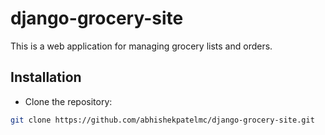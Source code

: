 # django-grocery-site

This is a web application for managing grocery lists and orders.

## Installation

- Clone the repository: 
```bash
git clone https://github.com/abhishekpatelmc/django-grocery-site.git
```
